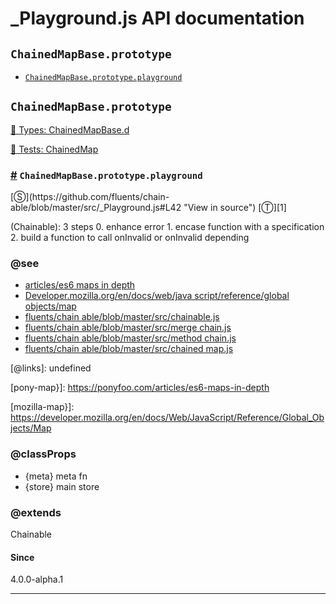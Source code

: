 # _Playground.js API documentation

<!-- div class="toc-container" -->

<!-- div -->

## `ChainedMapBase.prototype`
* <a href="#ChainedMapBase-prototype-playground">`ChainedMapBase.prototype.playground`</a>

<!-- /div -->

<!-- /div -->

<!-- div class="doc-container" -->

<!-- div -->

## `ChainedMapBase.prototype`

<!-- div -->

<a href="https://github.com/fluents/chain-able/blob/master/typings/ChainedMapBase.d.ts">🌊  Types: ChainedMapBase.d</a>&nbsp;

<a href="https://github.com/fluents/chain-able/blob/master/test/ChainedMap.js">🔬  Tests: ChainedMap</a>&nbsp;

<h3 id="ChainedMapBase-prototype-playground"><a href="#ChainedMapBase-prototype-playground">#</a>&nbsp;<code>ChainedMapBase.prototype.playground</code></h3>
[&#x24C8;](https://github.com/fluents/chain-able/blob/master/src/_Playground.js#L42 "View in source") [&#x24C9;][1]

(Chainable): 3 steps 0. enhance error 1. encase function with a specification 2. build a function to call onInvalid or onInvalid depending


### @see 

* <a href="https://ponyfoo.com/articles/es6-maps-in-depth">articles/es6 maps in depth</a>
* <a href="https://developer.mozilla.org/en/docs/Web/JavaScript/Reference/Global_Objects/Map">Developer.mozilla.org/en/docs/web/java script/reference/global objects/map</a>
* <a href="https://github.com/fluents/chain-able/blob/master/src/Chainable.js">fluents/chain able/blob/master/src/chainable.js</a>
* <a href="https://github.com/fluents/chain-able/blob/master/src/MergeChain.js">fluents/chain able/blob/master/src/merge chain.js</a>
* <a href="https://github.com/fluents/chain-able/blob/master/src/MethodChain.js">fluents/chain able/blob/master/src/method chain.js</a>
* <a href="https://github.com/fluents/chain-able/blob/master/src/ChainedMap.js">fluents/chain able/blob/master/src/chained map.js</a>

[@links]: undefined <!-- NAMED_LINK -->


[pony-map}]: https://ponyfoo.com/articles/es6-maps-in-depth <!-- NAMED_LINK -->


[mozilla-map}]: https://developer.mozilla.org/en/docs/Web/JavaScript/Reference/Global_Objects/Map <!-- NAMED_LINK -->


### @classProps 

* {meta} meta fn 
* {store} main store 
 

### @extends
Chainable


#### Since
4.0.0-alpha.1

---

<!-- /div -->

<!-- /div -->

<!-- /div -->

 [1]: #chainedmapbase.prototype "Jump back to the TOC."
